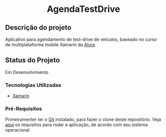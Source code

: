 <h1 align = "center"> AgendaTestDrive</h1>

## Descrição do projeto 
Aplicativo para agendamento de test-drive de veículos, baseado no curso de multiplataforma mobile Xamarin da [Alura](https://www.alura.com.br/)

## Status do Projeto
Em Desenvolvimento

### Tecnologias Utilizadas
- [Xamarin](https://docs.microsoft.com/pt-br/xamarin/)

### Pré-Requisitos
Primeiramenter ter o [Git](https://git-scm.com/downloads) instalado, para fazer o clone deste repositório.
Veja [aqui](https://docs.microsoft.com/pt-br/xamarin/cross-platform/get-started/requirements#:~:text=Para%20desenvolver%20aplicativos%20do%20Xamarin,recomend%C3%A1vel%20o%20Visual%20Studio%202019.) os requisitos para rodar a aplicação, de acordo com seu sistema operacional.
